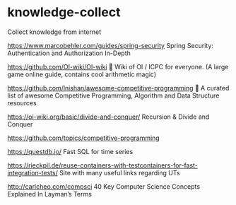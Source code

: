 # knowledge-collect
Collect knowledge from internet


https://www.marcobehler.com/guides/spring-security
Spring Security: Authentication and Authorization In-Depth

https://github.com/OI-wiki/OI-wiki
🌟 Wiki of OI / ICPC for everyone. (A large game online guide, contains cool arithmetic magic)

https://github.com/lnishan/awesome-competitive-programming
💎 A curated list of awesome Competitive Programming, Algorithm and Data Structure resources

https://oi-wiki.org/basic/divide-and-conquer/
Recursion & Divide and Conquer

https://github.com/topics/competitive-programming


https://questdb.io/
Fast SQL for time series

https://rieckpil.de/reuse-containers-with-testcontainers-for-fast-integration-tests/
Site with many useful links regarding UTs

http://carlcheo.com/compsci
40 Key Computer Science Concepts Explained In Layman’s Terms
